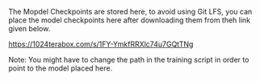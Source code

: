The Mopdel Checkpoints are stored here, to avoid using Git LFS, you can place the model checkpoints here after downloading them from theh link given below. 


https://1024terabox.com/s/1FY-YmkfRRXlc74u7GQtTNg


Note: You might have to change the path in the training script in order to point to the model placed here.
